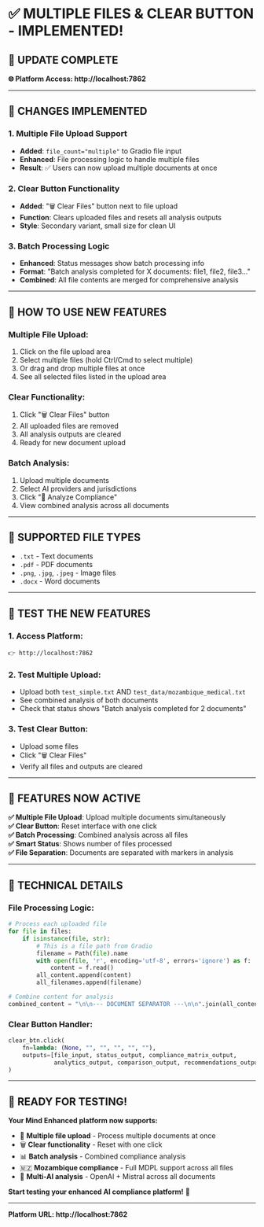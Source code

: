 # ✅ MULTIPLE FILES & CLEAR BUTTON - IMPLEMENTED!

## 🎉 **UPDATE COMPLETE**

**🌐 Platform Access: http://localhost:7862**

---

## 🔄 **CHANGES IMPLEMENTED**

### **1. Multiple File Upload Support**
- **Added**: `file_count="multiple"` to Gradio file input
- **Enhanced**: File processing logic to handle multiple files
- **Result**: ✅ Users can now upload multiple documents at once

### **2. Clear Button Functionality**
- **Added**: "🗑️ Clear Files" button next to file upload
- **Function**: Clears uploaded files and resets all analysis outputs
- **Style**: Secondary variant, small size for clean UI

### **3. Batch Processing Logic**
- **Enhanced**: Status messages show batch processing info
- **Format**: "Batch analysis completed for X documents: file1, file2, file3..."
- **Combined**: All file contents are merged for comprehensive analysis

---

## 🚀 **HOW TO USE NEW FEATURES**

### **Multiple File Upload:**
1. Click on the file upload area
2. Select multiple files (hold Ctrl/Cmd to select multiple)
3. Or drag and drop multiple files at once
4. See all selected files listed in the upload area

### **Clear Functionality:**
1. Click "🗑️ Clear Files" button
2. All uploaded files are removed
3. All analysis outputs are cleared
4. Ready for new document upload

### **Batch Analysis:**
1. Upload multiple documents
2. Select AI providers and jurisdictions
3. Click "🚀 Analyze Compliance"
4. View combined analysis across all documents

---

## 📄 **SUPPORTED FILE TYPES**
- `.txt` - Text documents
- `.pdf` - PDF documents  
- `.png`, `.jpg`, `.jpeg` - Image files
- `.docx` - Word documents

---

## 🧪 **TEST THE NEW FEATURES**

### **1. Access Platform:**
```
👉 http://localhost:7862
```

### **2. Test Multiple Upload:**
- Upload both `test_simple.txt` AND `test_data/mozambique_medical.txt`
- See combined analysis of both documents
- Check that status shows "Batch analysis completed for 2 documents"

### **3. Test Clear Button:**
- Upload some files
- Click "🗑️ Clear Files"
- Verify all files and outputs are cleared

---

## 🎯 **FEATURES NOW ACTIVE**

**✅ Multiple File Upload**: Upload multiple documents simultaneously  
**✅ Clear Button**: Reset interface with one click  
**✅ Batch Processing**: Combined analysis across all files  
**✅ Smart Status**: Shows number of files processed  
**✅ File Separation**: Documents are separated with markers in analysis  

---

## 🔧 **TECHNICAL DETAILS**

### **File Processing Logic:**
```python
# Process each uploaded file
for file in files:
    if isinstance(file, str):
        # This is a file path from Gradio
        filename = Path(file).name
        with open(file, 'r', encoding='utf-8', errors='ignore') as f:
            content = f.read()
        all_content.append(content)
        all_filenames.append(filename)

# Combine content for analysis
combined_content = "\n\n--- DOCUMENT SEPARATOR ---\n\n".join(all_content)
```

### **Clear Button Handler:**
```python
clear_btn.click(
    fn=lambda: (None, "", "", "", "", ""),
    outputs=[file_input, status_output, compliance_matrix_output, 
             analytics_output, comparison_output, recommendations_output]
)
```

---

## 🎉 **READY FOR TESTING!**

**Your Mind Enhanced platform now supports:**
- 🔄 **Multiple file upload** - Process multiple documents at once
- 🗑️ **Clear functionality** - Reset with one click
- 📊 **Batch analysis** - Combined compliance analysis
- 🇲🇿 **Mozambique compliance** - Full MDPL support across all files
- 🤖 **Multi-AI analysis** - OpenAI + Mistral across all documents

**Start testing your enhanced AI compliance platform!** 🚀

---

**Platform URL: http://localhost:7862**